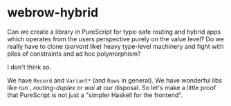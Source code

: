 # webrow-hybrid

Can we create a library in PureScript for type-safe routing and hybrid apps which operates from the users perspective purely on the value level? Do we really have to clone (_servant_ like) heavy type-level machinery and fight with piles of constraints and ad hoc polymorphism?

I don't think so.

We have `Record` and `Variant*` (and `Rows` in general). We have wonderful libs like _run_ ,  _routing-duplex_ or _wai_ at our disposal.
So let's make a little proof that PureScript is not just a "simpler Haskell for the frontend".
